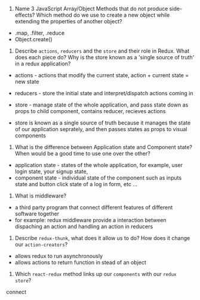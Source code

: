 1.  Name 3 JavaScript Array/Object Methods that do not produce side-effects? Which method do we use to create a new object while extending the properties of another object?

- .map, .filter, .reduce
- Object.create()

1.  Describe `actions`, `reducers` and the `store` and their role in Redux. What does each piece do? Why is the store known as a 'single source of truth' in a redux application?

- actions - actions that modify the current state, action + current state = new state
- reducers - store the initial state and interpret/dispatch actions coming in
- store - manage state of the whole application, and pass state down as props to child component, contains reducer, recieves actions

- store is known as a single source of truth because it manages the state of our application seprately, and then passes states as props to visual components

1.  What is the difference between Application state and Component state? When would be a good time to use one over the other?

- application state - states of the whole application, for example, user login state, your signup state, 
- component state - individual state of the component such as inputs state and button click state of a log in form, etc ...
1.  What is middleware? 
 - a third party program that connect different features of different software together
 - for example: redux middleware provide a interaction between dispaching an action and handling an action in reducers  
1.  Describe `redux-thunk`, what does it allow us to do? How does it change our `action-creators`?
 - allows redux to run asynchronously
 - allows actions to return function in stead of an object
1.  Which `react-redux` method links up our `components` with our `redux store`?

connect
